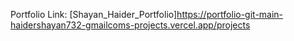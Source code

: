 Portfolio Link: 
[Shayan_Haider_Portfolio]https://portfolio-git-main-haidershayan732-gmailcoms-projects.vercel.app/projects
